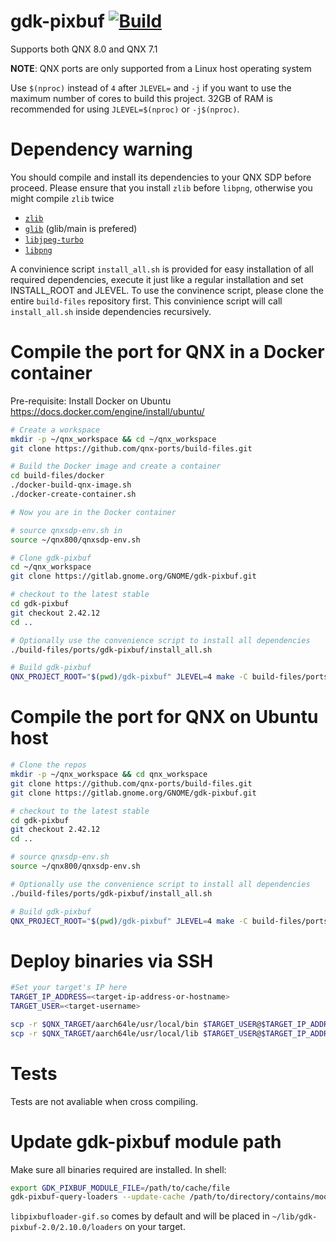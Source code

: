 # gdk-pixbuf [![Build](https://github.com/qnx-ports/build-files/actions/workflows/gdk-pixbuf.yml/badge.svg)](https://github.com/qnx-ports/build-files/actions/workflows/gdk-pixbuf.yml)

Supports both QNX 8.0 and QNX 7.1

**NOTE**: QNX ports are only supported from a Linux host operating system

Use `$(nproc)` instead of `4` after `JLEVEL=` and `-j` if you want to use the maximum number of cores to build this project.
32GB of RAM is recommended for using `JLEVEL=$(nproc)` or `-j$(nproc)`.


# Dependency warning

You should compile and install its dependencies to your QNX SDP before proceed.
Please ensure that you install `zlib` before `libpng`, otherwise you might compile `zlib` twice
+ [`zlib`](https://github.com/qnx-ports/build-files/tree/main/ports/zlib)
+ [`glib`](https://github.com/qnx-ports/build-files/tree/main/ports/glib) (glib/main is prefered)
+ [`libjpeg-turbo`](https://github.com/qnx-ports/build-files/tree/main/ports/libjpeg-turbo)
+ [`libpng`](https://github.com/qnx-ports/build-files/tree/main/ports/libpng)

A convinience script `install_all.sh` is provided for easy installation of all required dependencies, execute it just like a regular installation and set INSTALL_ROOT and JLEVEL.
To use the convinence script, please clone the entire `build-files` repository first. 
This convinience script will call `install_all.sh` inside dependencies recursively.

# Compile the port for QNX in a Docker container

Pre-requisite: Install Docker on Ubuntu https://docs.docker.com/engine/install/ubuntu/
```bash
# Create a workspace
mkdir -p ~/qnx_workspace && cd ~/qnx_workspace
git clone https://github.com/qnx-ports/build-files.git

# Build the Docker image and create a container
cd build-files/docker
./docker-build-qnx-image.sh
./docker-create-container.sh

# Now you are in the Docker container

# source qnxsdp-env.sh in
source ~/qnx800/qnxsdp-env.sh

# Clone gdk-pixbuf
cd ~/qnx_workspace
git clone https://gitlab.gnome.org/GNOME/gdk-pixbuf.git

# checkout to the latest stable
cd gdk-pixbuf
git checkout 2.42.12
cd ..

# Optionally use the convenience script to install all dependencies
./build-files/ports/gdk-pixbuf/install_all.sh

# Build gdk-pixbuf
QNX_PROJECT_ROOT="$(pwd)/gdk-pixbuf" JLEVEL=4 make -C build-files/ports/gdk-pixbuf install
```

# Compile the port for QNX on Ubuntu host
```bash
# Clone the repos
mkdir -p ~/qnx_workspace && cd qnx_workspace
git clone https://github.com/qnx-ports/build-files.git
git clone https://gitlab.gnome.org/GNOME/gdk-pixbuf.git

# checkout to the latest stable
cd gdk-pixbuf
git checkout 2.42.12
cd ..

# source qnxsdp-env.sh
source ~/qnx800/qnxsdp-env.sh

# Optionally use the convenience script to install all dependencies
./build-files/ports/gdk-pixbuf/install_all.sh

# Build gdk-pixbuf
QNX_PROJECT_ROOT="$(pwd)/gdk-pixbuf" JLEVEL=4 make -C build-files/ports/gdk-pixbuf install
```

# Deploy binaries via SSH
```bash
#Set your target's IP here
TARGET_IP_ADDRESS=<target-ip-address-or-hostname>
TARGET_USER=<target-username>

scp -r $QNX_TARGET/aarch64le/usr/local/bin $TARGET_USER@$TARGET_IP_ADDRESS:~
scp -r $QNX_TARGET/aarch64le/usr/local/lib $TARGET_USER@$TARGET_IP_ADDRESS:~
```

# Tests
Tests are not avaliable when cross compiling.

# Update gdk-pixbuf module path
Make sure all binaries required are installed. In shell:
```bash
export GDK_PIXBUF_MODULE_FILE=/path/to/cache/file
gdk-pixbuf-query-loaders --update-cache /path/to/directory/contains/module/binaries
```
`libpixbufloader-gif.so` comes by default and will be placed in `~/lib/gdk-pixbuf-2.0/2.10.0/loaders` on your target.
